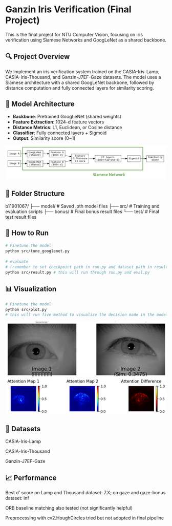 # Ganzin Iris Verification (Final Project)

This is the final project for NTU Computer Vision, focusing on iris verification using Siamese Networks and GoogLeNet as a shared backbone.

## 🔍 Project Overview

We implement an iris verification system trained on the CASIA-Iris-Lamp, CASIA-Iris-Thousand, and Ganzin-J7EF-Gaze datasets. The model uses a Siamese architecture with a shared GoogLeNet backbone, followed by distance computation and fully connected layers for similarity scoring.

## 🧠 Model Architecture

- **Backbone**: Pretrained GoogLeNet (shared weights)
- **Feature Extraction**: 1024-d feature vectors
- **Distance Metrics**: L1, Euclidean, or Cosine distance
- **Classifier**: Fully connected layers + Sigmoid
- **Output**: Similarity score (0~1)

![model](./images/model.png)

## 📂 Folder Structure

b11901067/
├── model/ # Saved .pth model files
├── src/ # Training and evaluation scripts
├── bonus/ # Final bonus result files
└── test/ # Final test result files

## 🚀 How to Run

```bash
# Finetune the model
python src/tune_googlenet.py

# evaluate
# (remember to set checkpoint path in run.py and dataset path in result.py)
python src/result.py # this will run through run,py and eval.py
```

## 📊 Visualization
```bash
# Finetune the model
python src/plot.py
# this will run five method to visualize the decision made in the model
```
![test case (different people)](./images/test_case.png)
![integrated gradient](./images/test_case_visualize.png)
## 🧪 Datasets
CASIA-Iris-Lamp

CASIA-Iris-Thousand

Ganzin-J7EF-Gaze

## 📈 Performance
Best d' score on Lamp and Thousand dataset: 7.X; on gaze and gaze-bonus dataset: inf

ORB baseline matching also tested (not significantly helpful)

Preprocessing with cv2.HoughCircles tried but not adopted in final pipeline
